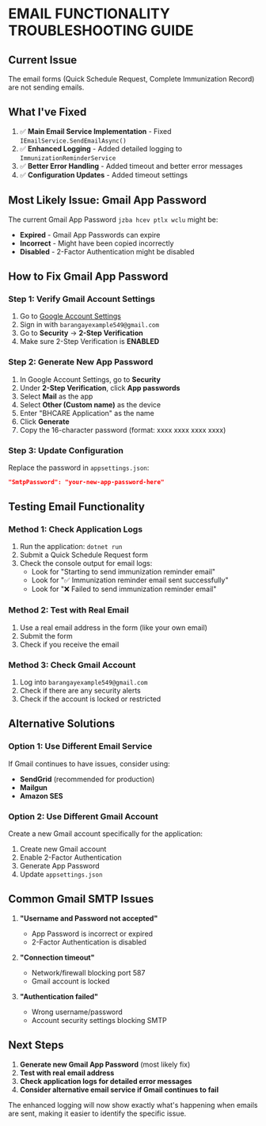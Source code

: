 # EMAIL FUNCTIONALITY TROUBLESHOOTING GUIDE

## Current Issue
The email forms (Quick Schedule Request, Complete Immunization Record) are not sending emails.

## What I've Fixed
1. ✅ **Main Email Service Implementation** - Fixed `IEmailService.SendEmailAsync()`
2. ✅ **Enhanced Logging** - Added detailed logging to `ImmunizationReminderService`
3. ✅ **Better Error Handling** - Added timeout and better error messages
4. ✅ **Configuration Updates** - Added timeout settings

## Most Likely Issue: Gmail App Password

The current Gmail App Password `jzba hcev ptlx wclu` might be:
- **Expired** - Gmail App Passwords can expire
- **Incorrect** - Might have been copied incorrectly
- **Disabled** - 2-Factor Authentication might be disabled

## How to Fix Gmail App Password

### Step 1: Verify Gmail Account Settings
1. Go to [Google Account Settings](https://myaccount.google.com/)
2. Sign in with `barangayexample549@gmail.com`
3. Go to **Security** → **2-Step Verification**
4. Make sure 2-Step Verification is **ENABLED**

### Step 2: Generate New App Password
1. In Google Account Settings, go to **Security**
2. Under **2-Step Verification**, click **App passwords**
3. Select **Mail** as the app
4. Select **Other (Custom name)** as the device
5. Enter "BHCARE Application" as the name
6. Click **Generate**
7. Copy the 16-character password (format: xxxx xxxx xxxx xxxx)

### Step 3: Update Configuration
Replace the password in `appsettings.json`:
```json
"SmtpPassword": "your-new-app-password-here"
```

## Testing Email Functionality

### Method 1: Check Application Logs
1. Run the application: `dotnet run`
2. Submit a Quick Schedule Request form
3. Check the console output for email logs:
   - Look for "Starting to send immunization reminder email"
   - Look for "✅ Immunization reminder email sent successfully"
   - Look for "❌ Failed to send immunization reminder email"

### Method 2: Test with Real Email
1. Use a real email address in the form (like your own email)
2. Submit the form
3. Check if you receive the email

### Method 3: Check Gmail Account
1. Log into `barangayexample549@gmail.com`
2. Check if there are any security alerts
3. Check if the account is locked or restricted

## Alternative Solutions

### Option 1: Use Different Email Service
If Gmail continues to have issues, consider using:
- **SendGrid** (recommended for production)
- **Mailgun**
- **Amazon SES**

### Option 2: Use Different Gmail Account
Create a new Gmail account specifically for the application:
1. Create new Gmail account
2. Enable 2-Factor Authentication
3. Generate App Password
4. Update `appsettings.json`

## Common Gmail SMTP Issues

1. **"Username and Password not accepted"**
   - App Password is incorrect or expired
   - 2-Factor Authentication is disabled

2. **"Connection timeout"**
   - Network/firewall blocking port 587
   - Gmail account is locked

3. **"Authentication failed"**
   - Wrong username/password
   - Account security settings blocking SMTP

## Next Steps

1. **Generate new Gmail App Password** (most likely fix)
2. **Test with real email address**
3. **Check application logs for detailed error messages**
4. **Consider alternative email service if Gmail continues to fail**

The enhanced logging will now show exactly what's happening when emails are sent, making it easier to identify the specific issue.



